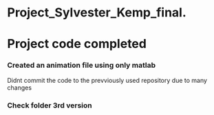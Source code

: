 # Project_Sylvester_Kemp_final.
<h1> Project code completed</h1>
<h3> Created an animation file using only matlab</h3>

<p> Didnt commit the code to the prevviously used repository due to many changes</p>
<h3> Check folder 3rd version</h3>
